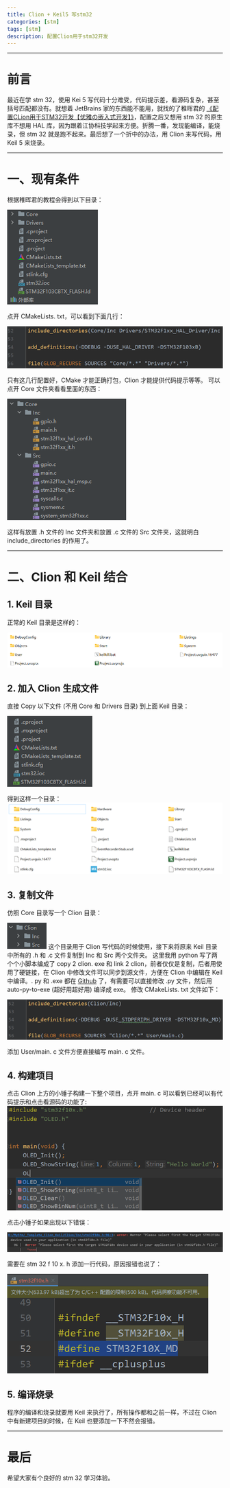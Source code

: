 ```yaml
---
title: Clion + Keil5 写stm32
categories: [stm]
tags: [stm]
description: 配置Clion用于stm32开发
---
```

---
# 前言
最近在学 stm 32，使用 Kei 5 写代码十分难受，代码提示差，看源码复杂，甚至括号匹配都没有。就想着 JetBrains 家的东西能不能用，就找的了稚晖君的 [《配置CLion用于STM32开发【优雅の嵌入式开发】》](https://www.bilibili.com/read/cv6308000)，配置之后又想用 stm 32 的原生库不想用 HAL 库，因为跟着江协科技学起来方便。折腾一番，发现能编译，能烧录，但 stm 32 就是跑不起来。最后想了一个折中的办法，用 Clion 来写代码，用 Keil 5 来烧录。 

---
# 一、现有条件
根据稚晖君的教程会得到以下目录：

![img](./assets/post_img/1c0e890d99224ed46354ed421e2fac55_MD5.png)

点开 CMakeLists. txt，可以看到下面几行：

![img](./assets/post_img/acc1e3bef196b1f4a194b9402825b643_MD5.png)

只有这几行配置好，CMake 才能正确打包，Clion 才能提供代码提示等等。
可以点开 Core 文件夹看看里面的东西：

![img](./assets/post_img/50ae6be5551c16e9dac3926af8949563_MD5.png)

这样有放置 .h 文件的 Inc 文件夹和放置 .c 文件的 Src 文件夹，这就明白 include_directories 的作用了。

---
# 二、Clion 和 Keil 结合
## 1. Keil 目录
正常的 Keil 目录是这样的：

![img](./assets/post_img/2b2e159373e0acc386738c274049bcb6_MD5.png)

## 2. 加入 Clion 生成文件
直接 Copy 以下文件 (不用 Core 和 Drivers 目录) 到上面 Keil 目录：

![img](./assets/post_img/ced2ac31029af758bec1923aa1551ad0_MD5.png)

得到这样一个目录：
![img](./assets/post_img/35ef0afea50b735d55f65eb2c7856bec_MD5.png)
## 3. 复制文件
仿照 Core 目录写一个 Clion 目录：

![img](./assets/post_img/41f26546915513df3ce67a2705115d47_MD5.png)
这个目录用于 Clion 写代码的时候使用，接下来将原来 Keil 目录中所有的 .h 和 .c 文件复制到 Inc 和 Src 两个文件夹。
这里我用 python 写了两个个小脚本编成了 copy 2 clion. exe 和 link 2 clion，前者仅仅是复制，后者用使用了硬链接，在 Clion 中修改文件可以同步到源文件，方便在 Clion 中编辑在 Keil 中编译。. py 和 .exe 都在 [Github](https://github.com/DreamBinary/stm32/tree/master/_Template_Clion_Keil_Init) 了，有需要可以直接修改 .py 文件，然后用 auto-py-to-exe (超好用超好用) 编译成 exe。
修改 CMakeLists. txt 文件如下：

![img](./assets/post_img/3b4a19cc9c8e324dd84cc01740ecac35_MD5.png)

添加 User/main. c 文件方便直接编写 main. c 文件。

## 4. 构建项目
点击 Clion 上方的小锤子构建一下整个项目，点开 main. c 可以看到已经可以有代码提示和点击看源码的功能了:
![img](./assets/post_img/3d81869be7d96599aaffe68468bab9bc_MD5.png)

点击小锤子如果出现以下错误：

![img](./assets/post_img/15598af8da53ed2c587290134c89fb1b_MD5.png)

需要在 stm 32 f 10 x. h 添加一行代码，原因报错也说了：

![img](./assets/post_img/0e33d4207bc8a28f1baabe0515018384_MD5.png)
## 5. 编译烧录
程序的编译和烧录就要用 Keil 来执行了，所有操作都和之前一样，不过在 Clion 中有新建项目的时候，在 Keil 也要添加一下不然会报错。




---
# 最后
希望大家有个良好的 stm 32 学习体验。

